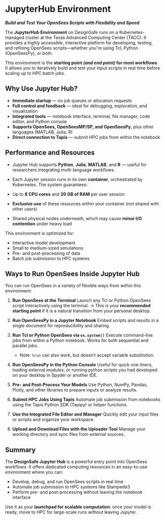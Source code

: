 # JupyterHub Environment
***Build and Test Your OpenSees Scripts with Flexibility and Speed***

The **JupyterHub Environment** on DesignSafe runs on a Kubernetes-managed cluster at the Texas Advanced Computing Center (TACC). It provides a highly accessible, interactive platform for developing, testing, and refining OpenSees scripts—whether you're using Tcl, Python (OpenSeesPy), or both.

This environment is the **starting point *(and end point)* for most workflows**. It allows you to iteratively build and test your input scripts in real time before scaling up to HPC batch jobs.

## Why Use Jupyter Hub?

* **Immediate startup** — no job queues or allocation requests
* **Full control and feedback** — ideal for debugging, exploration, and visualization
* **Integrated tools** — notebook interface, terminal, file manager, code editor, and Python console
* **Supports OpenSees, OpenSeesMP/SP, and OpenSeesPy**, plus other languages (MATLAB, Julia, R)
* **Direct connection to Tapis** — submit HPC jobs from within the notebook

## Performance and Resources

* Jupyter Hub supports **Python**, **Julia**, **MATLAB**, and **R** — useful for researchers integrating multi-language workflows.
* Each Jupyter session runs in its own **container**, orchestrated by Kubernetes. The system guarantees:

* Up to **8 CPU cores** and **20 GB of RAM** per user session
* **Exclusive use** of these resources within your container (not shared with other users)
* Shared physical nodes underneath, which may cause **minor I/O contention** under heavy load

This environment is optimized for:

* Interactive model development
* Small to medium-sized simulations
* Pre- and post-processing of data
* Batch job submission to HPC systems

## Ways to Run OpenSees Inside Jupyter Hub

You can run OpenSees in a variety of flexible ways from within this environment:

1. **Run OpenSees at the Terminal**
   Launch any Tcl or Python OpenSees script interactively using the terminal.
   → This is your **recommended starting point** if it is a natural transition from your personal desktop.

2. **Run OpenSeesPy in a Jupyter Notebook**
   Embed scripts and results in a single document for reproducibility and sharing.

3. **Run Tcl or Python OpenSees via `os.system()`**
   Execute command-line jobs from within a Python notebook. Works for both sequential and parallel jobs.

   * Note: `%run` can also work, but doesn’t accept variable substitution.

4. **Run OpenSeesPy in the Python Console**
   Useful for quick one-liners, loading external modules, or running python scripts you had developed on your desktop in Spyder or another IDE.

5. **Pre- and Post-Process Your Models**
   Use Python, NumPy, Pandas, Plotly, and other libraries to prepare inputs or analyze results.

6. **Submit HPC Jobs Using Tapis**
   Automate job submission from notebooks using the Tapis Python SDK (Tapipy) or helper functions.

7. **Use the Integrated File Editor and Manager**
   Quickly edit your input files or scripts and organize your workspace.

8. **Upload and Download Files with the Uploader Tool**
   Manage your working directory and sync files from external sources.

## Summary

The **DesignSafe Jupyter Hub** is a powerful entry point into OpenSees workflows. It offers dedicated computing resources in an easy-to-use environment where you can:

* Develop, debug, and run OpenSees scripts in real time
* Automate job submission to HPC systems like Stampede3
* Perform pre- and post-processing without leaving the notebook interface

Use it as your **launchpad for scalable computation**: once your model is ready, move to HPC for large-scale runs without leaving Jupyter.
